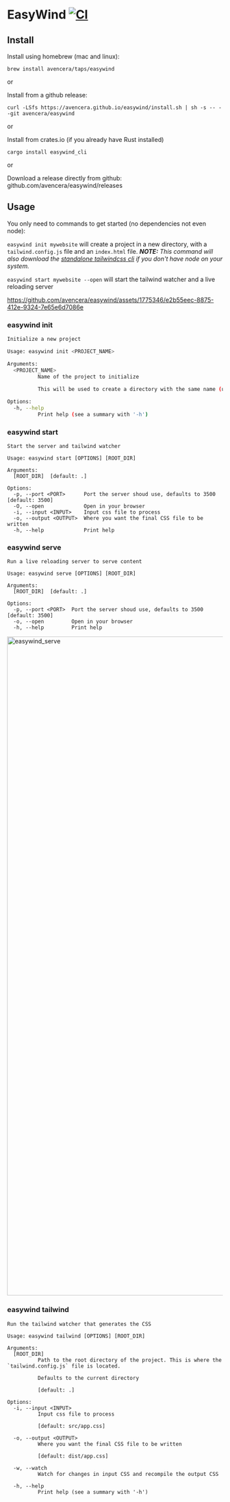 # EasyWind [![CI](https://github.com/avencera/easywind/workflows/Mean%20Bean%20CI/badge.svg)](https://github.com/avencera/easywind/actions?query=workflow%3A%22Mean+Bean+CI%22)

## Install

Install using homebrew (mac and linux):

`brew install avencera/taps/easywind`

or

Install from a github release:

`curl -LSfs https://avencera.github.io/easywind/install.sh | sh -s -- --git avencera/easywind`

or 

Install from crates.io (if you already have Rust installed)

`cargo install easywind_cli`

or

Download a release directly from github: github.com/avencera/easywind/releases

## Usage

You only need to commands to get started (no dependencies not even node):

`easywind init mywebsite` will create a project in a new directory, with a `tailwind.config.js` file and an `index.html` file.
***NOTE:** This command will also download the [standalone tailwindcss cli](https://github.com/tailwindlabs/tailwindcss/releases) if you don't have node on your system.*

`easywind start mywebsite --open` will start the tailwind watcher and a live reloading server


https://github.com/avencera/easywind/assets/1775346/e2b55eec-8875-412e-9324-7e65e6d7086e



### easywind init

```bash
Initialize a new project

Usage: easywind init <PROJECT_NAME>

Arguments:
  <PROJECT_NAME>
          Name of the project to initialize
          
          This will be used to create a directory with the same name (usage: easywind init portfolio)

Options:
  -h, --help
          Print help (see a summary with '-h')
```

### easywind start
```shell
Start the server and tailwind watcher

Usage: easywind start [OPTIONS] [ROOT_DIR]

Arguments:
  [ROOT_DIR]  [default: .]

Options:
  -p, --port <PORT>      Port the server shoud use, defaults to 3500 [default: 3500]
  -O, --open             Open in your browser
  -i, --input <INPUT>    Input css file to process
  -o, --output <OUTPUT>  Where you want the final CSS file to be written
  -h, --help             Print help
```

### easywind serve

```shell
Run a live reloading server to serve content

Usage: easywind serve [OPTIONS] [ROOT_DIR]

Arguments:
  [ROOT_DIR]  [default: .]

Options:
  -p, --port <PORT>  Port the server shoud use, defaults to 3500 [default: 3500]
  -o, --open         Open in your browser
  -h, --help         Print help
```

<img width="1537" alt="easywind_serve" src="https://github.com/avencera/easywind/assets/1775346/bb816533-9df6-42a2-953b-eea96ebab090">

### easywind tailwind
```shell
Run the tailwind watcher that generates the CSS

Usage: easywind tailwind [OPTIONS] [ROOT_DIR]

Arguments:
  [ROOT_DIR]
          Path to the root directory of the project. This is where the `tailwind.config.js` file is located.
          
          Defaults to the current directory
          
          [default: .]

Options:
  -i, --input <INPUT>
          Input css file to process
          
          [default: src/app.css]

  -o, --output <OUTPUT>
          Where you want the final CSS file to be written
          
          [default: dist/app.css]

  -w, --watch
          Watch for changes in input CSS and recompile the output CSS

  -h, --help
          Print help (see a summary with '-h')

```
